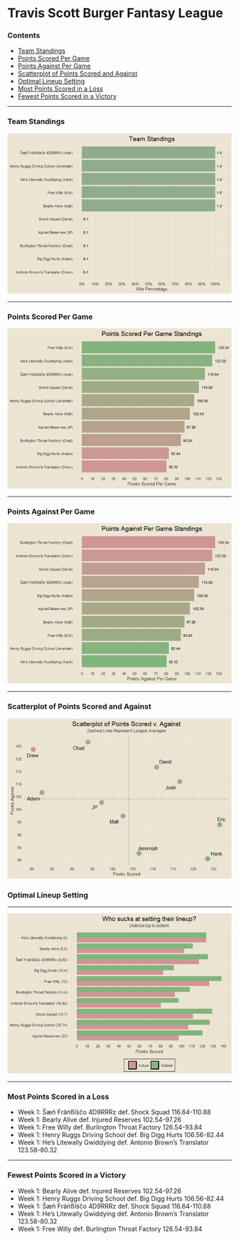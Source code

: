 Travis Scott Burger Fantasy League
================

### Contents

- [Team Standings](#team-standings)
- [Points Scored Per Game](#points-scored-per-game)
- [Points Against Per Game](#points-against-per-game)
- [Scatterplot of Points Scored and
  Against](#scatterplot-of-points-scored-and-against)
- [Optimal Lineup Setting](#optimal-lineup-setting)
- [Most Points Scored in a Loss](#most-points-scored-in-a-loss)
- [Fewest Points Scored in a
  Victory](#fewest-points-scored-in-a-victory)

------------------------------------------------------------------------

### Team Standings

![](README_files/figure-gfm/unnamed-chunk-2-1.png)<!-- -->

------------------------------------------------------------------------

### Points Scored Per Game

![](README_files/figure-gfm/unnamed-chunk-3-1.png)<!-- -->

------------------------------------------------------------------------

### Points Against Per Game

![](README_files/figure-gfm/unnamed-chunk-4-1.png)<!-- -->

------------------------------------------------------------------------

### Scatterplot of Points Scored and Against

![](README_files/figure-gfm/unnamed-chunk-5-1.png)<!-- -->

### Optimal Lineup Setting

------------------------------------------------------------------------

![](README_files/figure-gfm/unnamed-chunk-6-1.png)<!-- -->

------------------------------------------------------------------------

### Most Points Scored in a Loss

- Week 1: Šæñ Fräńßīśčo 4D9RRRz def. Shock Squad 116.64-110.88
- Week 1: Bearly Alive def. Injured Reserves 102.54-97.26
- Week 1: Free Willy def. Burlington Throat Factory 126.54-93.84
- Week 1: Henry Ruggs Driving School def. Big Digg Hurts 106.56-82.44
- Week 1: He’s Litewally Gwiddying def. Antonio Brown’s Translator
  123.58-80.32

------------------------------------------------------------------------

### Fewest Points Scored in a Victory

- Week 1: Bearly Alive def. Injured Reserves 102.54-97.26
- Week 1: Henry Ruggs Driving School def. Big Digg Hurts 106.56-82.44
- Week 1: Šæñ Fräńßīśčo 4D9RRRz def. Shock Squad 116.64-110.88
- Week 1: He’s Litewally Gwiddying def. Antonio Brown’s Translator
  123.58-80.32
- Week 1: Free Willy def. Burlington Throat Factory 126.54-93.84
